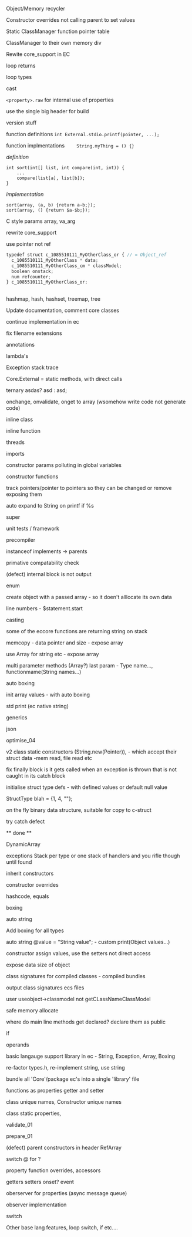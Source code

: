 Object/Memory recycler

Constructor overrides not calling parent to set values

Static ClassManager function pointer table

ClassManager to their own memory div

Rewite core_support in EC

loop returns

loop types

cast

`<property>.raw` for internal use of properties

use the single big header for build

version stuff

function definitions
`int External.stdio.printf(pointer, ...);`

function implmentations
`    String.myThing = () {}`

*definition*

```
int sort(int[] list, int compare(int, int)) {
    ...
    compare(list[a], list[b]);
}
```

*implementation*

```
sort(array, (a, b) {return a-b;});
sort(array, () {return $a-$b;});
```

C style params array, va_arg

rewrite core_support

use pointer not ref

```javascript
typedef struct c_1085510111_MyOtherClass_or { // = Object_ref
  c_1085510111_MyOtherClass * data;
  c_1085510111_MyOtherClass_cm * classModel;
  boolean onstack;
  num refcounter;
} c_1085510111_MyOtherClass_or;
  
```

hashmap, hash, hashset, treemap, tree

Update documentation, comment core classes

continue implementation in ec

fix filename extensions

annotations

lambda's

Exception stack trace

Core.External = static methods, with direct calls

ternary asdas? asd : asd;

onchange, onvalidate, onget to array (wsomehow write code not generate code)

inline class

inline function

threads

imports

constructor params polluting in global variables

constructor functions

track pointers/pointer to pointers so they can be changed or remove exposing them

auto expand to String on printf if %s

super

unit tests / framework

precompiler

instanceof implements -> parents

primative compatability check

(defect) internal block is not output

enum

create object with a passed array - so it doen't alllocate its own data

line numbers - $statement.start

casting

some of the eccore functions are returning string on stack

memcopy - data pointer and size - expose array

use Array for string etc - expose array

multi parameter methods (Array?)  last param - Type name..., functionmame(String names...)

auto boxing

init array values - with auto boxing

std print (ec native string)

generics

json

optimise_04

v2 class static constructors (String.new(Pointer)), - which accept their struct data -mem read, file read etc

fix finally block is it gets called when an exception is thrown that is not caught in its catch block

initialise struct type defs - with defined values or default null value

StructType blah = {1, 4, ""};

on the fly binary data structure, suitable for copy to c-struct

try catch defect

** done **

DynamicArray

exceptions Stack per type or one stack of handlers and you rifle though until found

inherit constructors

constructor overrides

hashcode, equals

boxing

auto string

Add boxing for all types

auto string  @value = "String value"; - custom print(Object values...)

constructor assign values, use the setters not direct access

expose data size of object

class signatures for compiled classes - compiled bundles

output class signatures ecs files

user useobject->classmodel not getCLassNameClassModel

safe memory allocate

where do main line methods get declared? declare them as public

if

operands

basic langauge support library in ec - String, Exception, Array, Boxing

re-factor types.h, re-implement string, use string

bundle all 'Core'/package ec's into a single 'library' file

functions as properties getter and setter

class unique names, Constructor unique names

class static properties,

validate_01

prepare_01

(defect) parent constructors in header RefArray

switch @ for ?

property function overrides, accessors

getters setters onset? event

oberserver for properties (async message queue)

observer implementation

switch

Other base lang features, loop switch, if etc....
